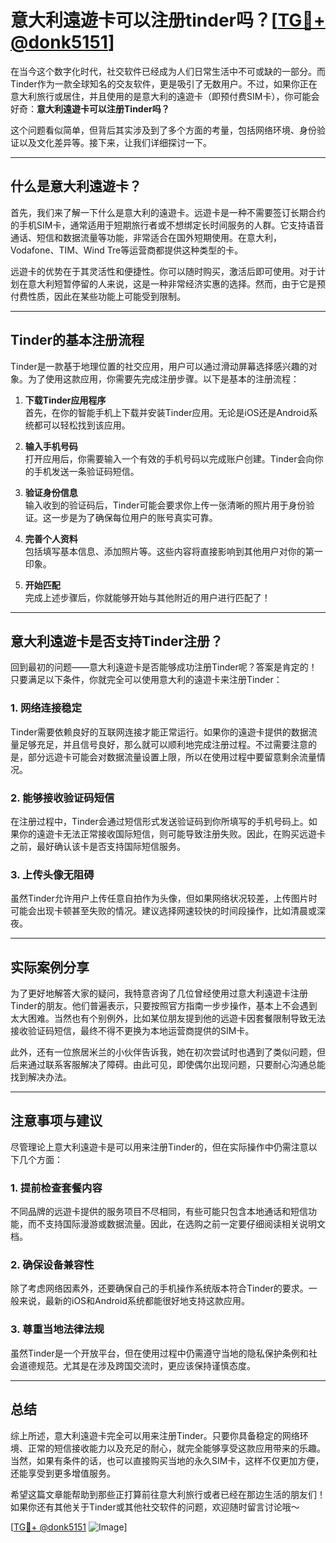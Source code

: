 # 意大利遠遊卡可以注册tinder吗？[[TG💪+ @donk5151](https://t.me/s/donk5151)]

在当今这个数字化时代，社交软件已经成为人们日常生活中不可或缺的一部分。而Tinder作为一款全球知名的交友软件，更是吸引了无数用户。不过，如果你正在意大利旅行或居住，并且使用的是意大利的遠遊卡（即预付费SIM卡），你可能会好奇：**意大利遠遊卡可以注册Tinder吗？**

这个问题看似简单，但背后其实涉及到了多个方面的考量，包括网络环境、身份验证以及文化差异等。接下来，让我们详细探讨一下。

---

## 什么是意大利遠遊卡？

首先，我们来了解一下什么是意大利的遠遊卡。远遊卡是一种不需要签订长期合约的手机SIM卡，通常适用于短期旅行者或不想绑定长时间服务的人群。它支持语音通话、短信和数据流量等功能，非常适合在国外短期使用。在意大利，Vodafone、TIM、Wind Tre等运营商都提供这种类型的卡。

远遊卡的优势在于其灵活性和便捷性。你可以随时购买，激活后即可使用。对于计划在意大利短暂停留的人来说，这是一种非常经济实惠的选择。然而，由于它是预付费性质，因此在某些功能上可能受到限制。

---

## Tinder的基本注册流程

Tinder是一款基于地理位置的社交应用，用户可以通过滑动屏幕选择感兴趣的对象。为了使用这款应用，你需要先完成注册步骤。以下是基本的注册流程：

1. **下载Tinder应用程序**  
   首先，在你的智能手机上下载并安装Tinder应用。无论是iOS还是Android系统都可以轻松找到该应用。

2. **输入手机号码**  
   打开应用后，你需要输入一个有效的手机号码以完成账户创建。Tinder会向你的手机发送一条验证码短信。

3. **验证身份信息**  
   输入收到的验证码后，Tinder可能会要求你上传一张清晰的照片用于身份验证。这一步是为了确保每位用户的账号真实可靠。

4. **完善个人资料**  
   包括填写基本信息、添加照片等。这些内容将直接影响到其他用户对你的第一印象。

5. **开始匹配**  
   完成上述步骤后，你就能够开始与其他附近的用户进行匹配了！

---

## 意大利遠遊卡是否支持Tinder注册？

回到最初的问题——意大利遠遊卡是否能够成功注册Tinder呢？答案是肯定的！只要满足以下条件，你就完全可以使用意大利的遠遊卡来注册Tinder：

### 1. 网络连接稳定
Tinder需要依赖良好的互联网连接才能正常运行。如果你的遠遊卡提供的数据流量足够充足，并且信号良好，那么就可以顺利地完成注册过程。不过需要注意的是，部分远遊卡可能会对数据流量设置上限，所以在使用过程中要留意剩余流量情况。

### 2. 能够接收验证码短信
在注册过程中，Tinder会通过短信形式发送验证码到你所填写的手机号码上。如果你的遠遊卡无法正常接收国际短信，则可能导致注册失败。因此，在购买远遊卡之前，最好确认该卡是否支持国际短信服务。

### 3. 上传头像无阻碍
虽然Tinder允许用户上传任意自拍作为头像，但如果网络状况较差，上传图片时可能会出现卡顿甚至失败的情况。建议选择网速较快的时间段操作，比如清晨或深夜。

---

## 实际案例分享

为了更好地解答大家的疑问，我特意咨询了几位曾经使用过意大利遠遊卡注册Tinder的朋友。他们普遍表示，只要按照官方指南一步步操作，基本上不会遇到太大困难。当然也有个别例外，比如某位朋友提到他的远遊卡因套餐限制导致无法接收验证码短信，最终不得不更换为本地运营商提供的SIM卡。

此外，还有一位旅居米兰的小伙伴告诉我，她在初次尝试时也遇到了类似问题，但后来通过联系客服解决了障碍。由此可见，即使偶尔出现问题，只要耐心沟通总能找到解决办法。

---

## 注意事项与建议

尽管理论上意大利遠遊卡是可以用来注册Tinder的，但在实际操作中仍需注意以下几个方面：

### 1. 提前检查套餐内容
不同品牌的远遊卡提供的服务项目不尽相同，有些可能只包含本地通话和短信功能，而不支持国际漫游或数据流量。因此，在选购之前一定要仔细阅读相关说明文档。

### 2. 确保设备兼容性
除了考虑网络因素外，还要确保自己的手机操作系统版本符合Tinder的要求。一般来说，最新的iOS和Android系统都能很好地支持这款应用。

### 3. 尊重当地法律法规
虽然Tinder是一个开放平台，但在使用过程中仍需遵守当地的隐私保护条例和社会道德规范。尤其是在涉及跨国交流时，更应该保持谨慎态度。

---

## 总结

综上所述，意大利遠遊卡完全可以用来注册Tinder。只要你具备稳定的网络环境、正常的短信接收能力以及充足的耐心，就完全能够享受这款应用带来的乐趣。当然，如果有条件的话，也可以直接购买当地的永久SIM卡，这样不仅更加方便，还能享受到更多增值服务。

希望这篇文章能帮助到那些正打算前往意大利旅行或者已经在那边生活的朋友们！如果你还有其他关于Tinder或其他社交软件的问题，欢迎随时留言讨论哦～

[[TG💪+ @donk5151](https://t.me/s/donk5151) ![Image](https://i.postimg.cc/rwNCRYN7/Snipaste-2025-04-30-17-27-05.png)]